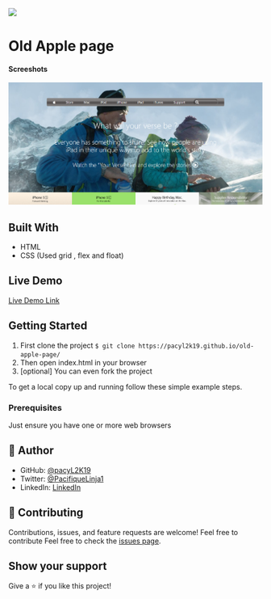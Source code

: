 ![](https://img.shields.io/badge/Microverse-blueviolet)

# Old Apple page 

<h4>Screeshots</h4>

![screenshot](assets/applescr.PNG)

## Built With

- HTML
- CSS (Used grid , flex and float)

## Live Demo

[Live Demo Link](https://pacyl2k19.github.io/old-apple-page/)

## Getting Started

1. First clone the project 
  `$ git clone https://pacyl2k19.github.io/old-apple-page/`
2. Then open index.html in your browser
3. [optional] You can even fork the project 

To get a local copy up and running follow these simple example steps.

### Prerequisites

Just ensure you have one or more web browsers

## 👤 Author

- GitHub: [@pacyL2K19](https://github.com/pacyL2K19)
- Twitter: [@PacifiqueLinja1](https://twitter.com/PacifiqueLinja1)
- LinkedIn: [LinkedIn](https://www.linkedin.com/in/pacifique-linjanja-2a565517b/)

## 🤝 Contributing

Contributions, issues, and feature requests are welcome!
Feel free to contribute 
Feel free to check the [issues page](https://github.com/pacyL2K19/old-apple-page/issues/1).

## Show your support

Give a ⭐️ if you like this project!

